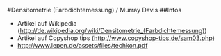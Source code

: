 #Densitometrie (Farbdichtemessung) / Murray Davis
##Infos
 - Artikel auf Wikipedia (http://de.wikipedia.org/wiki/Densitometrie_(Farbdichtemessung))
 - Artikel auf Copyshop tips (http://www.copyshop-tips.de/sam03.php)
 - http://www.lepen.de/assets/files/techkon.pdf

